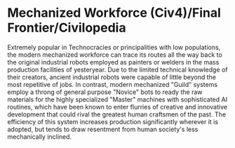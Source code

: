 # Mechanized Workforce (Civ4)/Final Frontier/Civilopedia

Extremely popular in Technocracies or principalities with low populations, the modern mechanized workforce can trace its routes all the way back to the original industrial robots employed as painters or welders in the mass production facilities of yesteryear. Due to the limited technical knowledge of their creators, ancient industrial robots were capable of little beyond the most repetitive of jobs.
In contrast, modern mechanized "Guild" systems employ a throng of general purpose "Novice" bots to ready the raw materials for the highly specialized "Master" machines with sophisticated AI routines, which have been known to enter flurries of creative and innovative development that could rival the greatest human craftsmen of the past. The efficiency of this system increases production significantly wherever it is adopted, but tends to draw resentment from human society's less mechanically inclined.